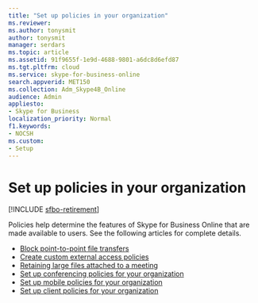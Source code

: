 ```yaml
---
title: "Set up policies in your organization"
ms.reviewer: 
ms.author: tonysmit
author: tonysmit
manager: serdars
ms.topic: article
ms.assetid: 91f9655f-1e9d-4688-9801-a6dc8d6efd87
ms.tgt.pltfrm: cloud
ms.service: skype-for-business-online
search.appverid: MET150
ms.collection: Adm_Skype4B_Online
audience: Admin
appliesto:
- Skype for Business
localization_priority: Normal
f1.keywords:
- NOCSH
ms.custom:
- Setup
---
```


# Set up policies in your organization

[!INCLUDE [sfbo-retirement](../../Hub/includes/sfbo-retirement.md)]

Policies help determine the features of Skype for Business Online that are made available to users. See the following articles for complete details.

- [Block point-to-point file transfers](block-point-to-point-file-transfers.md)
- [Create custom external access policies](create-custom-external-access-policies.md)
- [Retaining large files attached to a meeting](retaining-large-files-attached-to-a-meeting.md)
- [Set up conferencing policies for your organization](set-up-conferencing-policies-for-your-organization.md)
- [Set up mobile policies for your organization](set-up-mobile-policies-for-your-organization.md)
- [Set up client policies for your organization](set-up-client-policies-for-your-organization.md)
